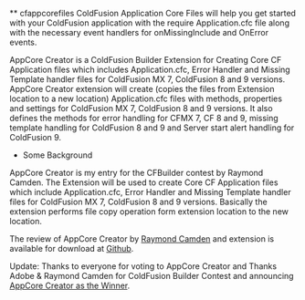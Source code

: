 ** cfappcorefiles
ColdFusion Application Core Files will help you get started with your ColdFusion application with the require 
Application.cfc file along with the necessary event handlers for onMissingInclude and OnError events.

AppCore Creator is a ColdFusion Builder Extension for Creating Core CF Application files which includes Application.cfc, Error Handler and Missing Template handler files for ColdFusion MX 7, ColdFusion 8 and 9 versions. AppCore Creator extension will create (copies the files from Extension location to a new location) Application.cfc files with methods, properties and settings for ColdFusion MX 7, ColdFusion 8 and 9 versions. It also defines the methods for error handling for CFMX 7, CF 8 and 9, missing template handling for ColdFusion 8 and 9 and Server start alert handling for ColdFusion 9.

* Some Background

AppCore Creator is my entry for the CFBuilder contest by Raymond Camden. The Extension will be used to create Core CF Application files which include Application.cfc, Error Handler and Missing Template handler files for ColdFusion MX 7, ColdFusion 8 and 9 versions. Basically the extension performs file copy operation form extension location to the new location.

The review of AppCore Creator by [Raymond Camden](https://www.raymondcamden.com/2010/05/12/CFBuilder-Contest-AppCore-Creator) and extension is available for download at [Github]( https://github.com/Akbarsait/cfappcorefiles). 

Update: Thanks to everyone for voting to AppCore Creator and Thanks Adobe & Raymond Camden for ColdFusion Builder Contest and announcing [AppCore Creator as the Winner](https://www.raymondcamden.com/2010/05/22/Congrats-to-Akbar-and-the-AppCore-Creator).
